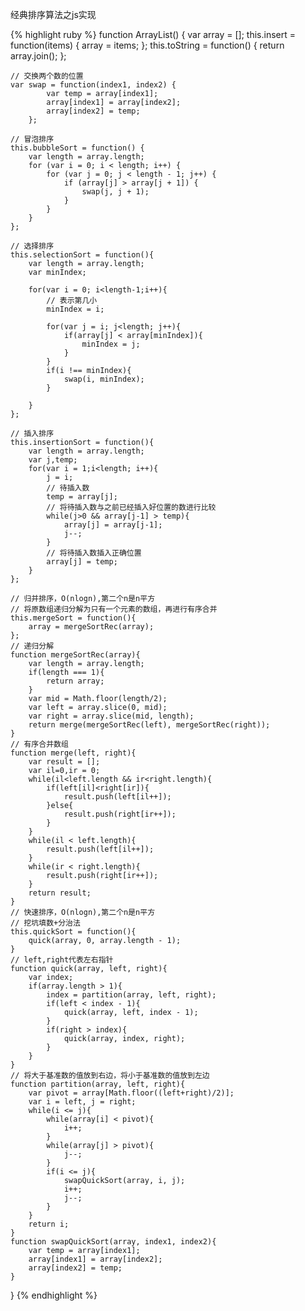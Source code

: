 经典排序算法之js实现

{% highlight ruby %}
function ArrayList() {
	var array = [];
	this.insert = function(items) {
		array = items;
	};
	this.toString = function() {
		return array.join();
	};
	
	// 交换两个数的位置
	var swap = function(index1, index2) {
			var temp = array[index1];
			array[index1] = array[index2];
			array[index2] = temp;
		};
	
	// 冒泡排序
	this.bubbleSort = function() {
		var length = array.length;
		for (var i = 0; i < length; i++) {
			for (var j = 0; j < length - 1; j++) {
				if (array[j] > array[j + 1]) {
					swap(j, j + 1);
				}
			}
		}
	};

	// 选择排序
	this.selectionSort = function(){
		var length = array.length;
		var minIndex;

		for(var i = 0; i<length-1;i++){
			// 表示第几小
			minIndex = i;

			for(var j = i; j<length; j++){
				if(array[j] < array[minIndex]){
					minIndex = j;
				}
			}
			if(i !== minIndex){
				swap(i, minIndex);	
			}
		
		}
	};

	// 插入排序
	this.insertionSort = function(){
		var length = array.length;
		var j,temp;
		for(var i = 1;i<length; i++){
			j = i;
			// 待插入数
			temp = array[j];
			// 将待插入数与之前已经插入好位置的数进行比较
			while(j>0 && array[j-1] > temp){
				array[j] = array[j-1];
				j--;
			}
			// 将待插入数插入正确位置
			array[j] = temp;
		}
	};

	// 归并排序，O(nlogn),第二个n是n平方
	// 将原数组递归分解为只有一个元素的数组，再进行有序合并
	this.mergeSort = function(){
		array = mergeSortRec(array);
	};
	// 递归分解
	function mergeSortRec(array){
		var length = array.length;
		if(length === 1){
			return array;
		}
		var mid = Math.floor(length/2);
		var left = array.slice(0, mid);
		var right = array.slice(mid, length);
		return merge(mergeSortRec(left), mergeSortRec(right));
	}
	// 有序合并数组
	function merge(left, right){
		var result = [];
		var il=0,ir = 0;
		while(il<left.length && ir<right.length){
			if(left[il]<right[ir]){
				result.push(left[il++]);
			}else{
				result.push(right[ir++]);
			}
		}
		while(il < left.length){
			result.push(left[il++]);
		}
		while(ir < right.length){
			result.push(right[ir++]);
		}
		return result;
	}
	// 快速排序，O(nlogn),第二个n是n平方
	// 挖坑填数+分治法
	this.quickSort = function(){
		quick(array, 0, array.length - 1);
	}
	// left,right代表左右指针
	function quick(array, left, right){
		var index;
		if(array.length > 1){
			index = partition(array, left, right);
			if(left < index - 1){
				quick(array, left, index - 1);
			}
			if(right > index){
				quick(array, index, right);
			}
		}
	}
	// 将大于基准数的值放到右边，将小于基准数的值放到左边
	function partition(array, left, right){
		var pivot = array[Math.floor((left+right)/2)];
		var i = left, j = right;
		while(i <= j){
			while(array[i] < pivot){
				i++;
			}
			while(array[j] > pivot){
				j--;
			}
			if(i <= j){
				swapQuickSort(array, i, j);
				i++;
				j--;
			}
		}
		return i;
	}
	function swapQuickSort(array, index1, index2){
		var temp = array[index1];
		array[index1] = array[index2];
		array[index2] = temp;
	}
}
{% endhighlight %}
